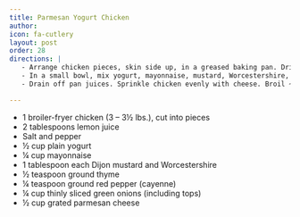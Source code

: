 ```yaml
---
title: Parmesan Yogurt Chicken
author: 
icon: fa-cutlery
layout: post
order: 28
directions: |
   - Arrange chicken pieces, skin side up, in a greased baking pan. Drizzle with lemon juice and sprinkle with salt and black pepper.
   - In a small bowl, mix yogurt, mayonnaise, mustard, Worcestershire, thyme, red pepper, and onions. Spread mixture evenly over chicken. Bake, uncovered, in a 350° oven for 50 minutes or until meat near thighbone is no longer pink when slashed.
   - Drain off pan juices. Sprinkle chicken evenly with cheese. Broil ~6 inches from heat until cheese is lightly browned (about 3 minutes).

---
```


<ul>
	<li>1 broiler-fryer chicken (3 – 3½ lbs.), cut into pieces</li>
	<li>2 tablespoons lemon juice</li>
	<li>Salt and pepper</li>
	<li>½ cup plain yogurt</li>
	<li>¼ cup mayonnaise</li>
	<li>1 tablespoon each Dijon mustard and Worcestershire</li>
	<li>½ teaspoon ground thyme</li>
	<li>¼ teaspoon ground red pepper (cayenne)</li>
	<li>¼ cup thinly sliced green onions (including tops)</li>
	<li>½ cup grated parmesan cheese</li>
</ul>